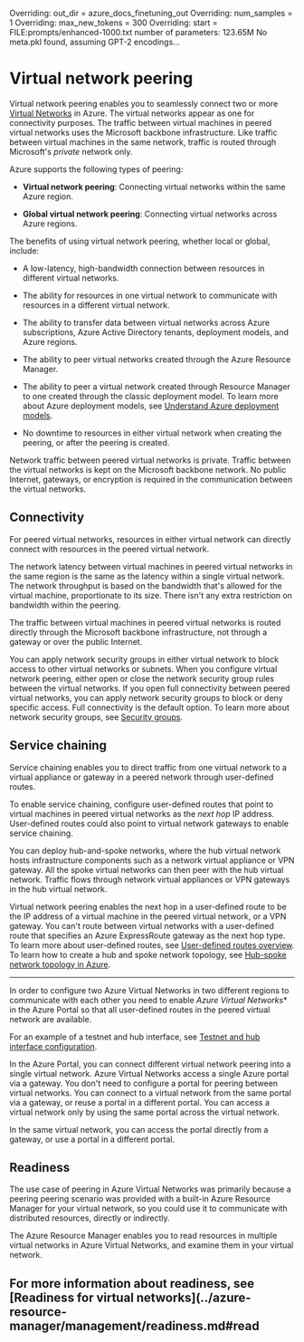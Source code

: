 Overriding: out_dir = azure_docs_finetuning_out
Overriding: num_samples = 1
Overriding: max_new_tokens = 300
Overriding: start = FILE:prompts/enhanced-1000.txt
number of parameters: 123.65M
No meta.pkl found, assuming GPT-2 encodings...
# Virtual network peering

Virtual network peering enables you to seamlessly connect two or more [Virtual Networks](virtual-networks-overview.md) in Azure. The virtual networks appear as one for connectivity purposes. The traffic between virtual machines in peered virtual networks uses the Microsoft backbone infrastructure. Like traffic between virtual machines in the same network, traffic is routed through Microsoft's *private* network only.

Azure supports the following types of peering:

* **Virtual network peering**: Connecting virtual networks within the same Azure region.

* **Global virtual network peering**: Connecting virtual networks across Azure regions.

The benefits of using virtual network peering, whether local or global, include:

* A low-latency, high-bandwidth connection between resources in different virtual networks.

* The ability for resources in one virtual network to communicate with resources in a different virtual network.

* The ability to transfer data between virtual networks across Azure subscriptions, Azure Active Directory tenants, deployment models, and Azure regions.

* The ability to peer virtual networks created through the Azure Resource Manager.

* The ability to peer a virtual network created through Resource Manager to one created through the classic deployment model. To learn more about Azure deployment models, see [Understand Azure deployment models](../azure-resource-manager/management/deployment-models.md?toc=%2fazure%2fvirtual-network%2ftoc.json).

* No downtime to resources in either virtual network when creating the peering, or after the peering is created.

Network traffic between peered virtual networks is private. Traffic between the virtual networks is kept on the Microsoft backbone network. No public Internet, gateways, or encryption is required in the communication between the virtual networks.

## Connectivity

For peered virtual networks, resources in either virtual network can directly connect with resources in the peered virtual network.

The network latency between virtual machines in peered virtual networks in the same region is the same as the latency within a single virtual network. The network throughput is based on the bandwidth that's allowed for the virtual machine, proportionate to its size. There isn't any extra restriction on bandwidth within the peering.

The traffic between virtual machines in peered virtual networks is routed directly through the Microsoft backbone infrastructure, not through a gateway or over the public Internet.

You can apply network security groups in either virtual network to block access to other virtual networks or subnets.
When you configure virtual network peering, either open or close the network security group rules between the virtual networks. If you open full connectivity between peered virtual networks, you can apply network security groups to block or deny specific access. Full connectivity is the default option. To learn more about network security groups, see [Security groups](./network-security-groups-overview.md).

## Service chaining

Service chaining enables you to direct traffic from one virtual network to a virtual appliance or gateway in a peered network through user-defined routes.

To enable service chaining, configure user-defined routes that point to virtual machines in peered virtual networks as the *next hop* IP address. User-defined routes could also point to virtual network gateways to enable service chaining.

You can deploy hub-and-spoke networks, where the hub virtual network hosts infrastructure components such as a network virtual appliance or VPN gateway. All the spoke virtual networks can then peer with the hub virtual network. Traffic flows through network virtual appliances or VPN gateways in the hub virtual network.

Virtual network peering enables the next hop in a user-defined route to be the IP address of a virtual machine in the peered virtual network, or a VPN gateway. You can't route between virtual networks with a user-defined route that specifies an Azure ExpressRoute gateway as the next hop type. To learn more about user-defined routes, see [User-defined routes overview](virtual-networks-udr-overview.md#user-defined). To learn how to create a hub and spoke network topology, see [Hub-spoke network topology in Azure](/azure/architecture/reference-architectures/hybrid-networking/hub-spoke?toc=%2fazure%2fvirtual-network%2ftoc.json).

-----------------------------------

In order to configure two Azure Virtual Networks in two different regions to communicate with each other you need to  enable *Azure Virtual Networks** in the Azure Portal so that all user-defined routes in the peered virtual network are available.

For an example of a testnet and hub interface, see [Testnet and hub interface configuration](./portal-users/testnet-and-hub-interface.md).

In the Azure Portal, you can connect different virtual network peering into a single virtual network. Azure Virtual Networks access a single Azure portal via a gateway.
You don't need to configure a portal for peering between virtual networks. You can connect to a virtual network from the same portal via a gateway, or reuse a portal in a different portal. You can access a virtual network only by using the same portal across the virtual network.

In the same virtual network, you can access the portal directly from a gateway, or use a portal in a different portal.

## Readiness

The use case of peering in Azure Virtual Networks was primarily because a peering peering scenario was provided with a built-in Azure Resource Manager for your virtual network, so you could use it to communicate with distributed resources, directly or indirectly.

The Azure Resource Manager enables you to read resources in multiple virtual networks in Azure Virtual Networks, and examine them in your virtual network.

For more information about readiness, see [Readiness for virtual networks](../azure-resource-manager/management/readiness.md#read
---------------
